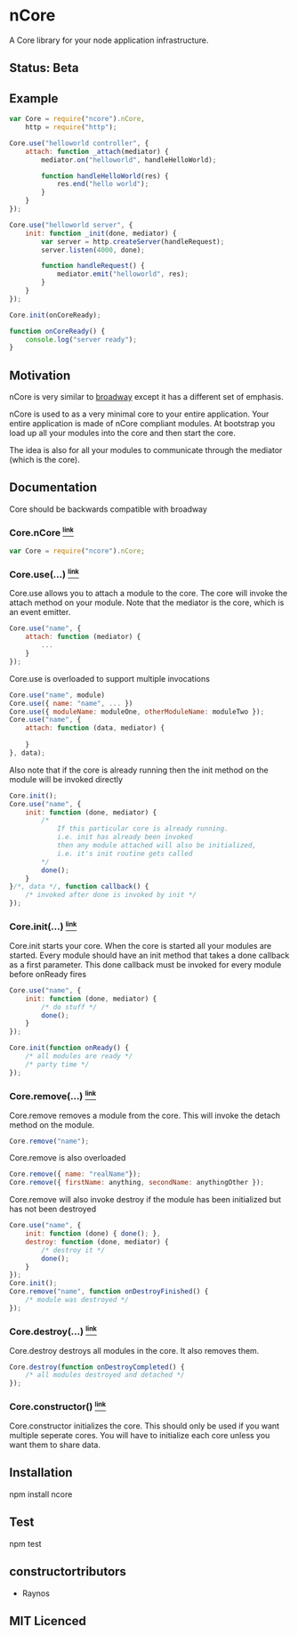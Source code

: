 # nCore

A Core library for your node application infrastructure.

## Status: Beta

## Example
```javascript
var Core = require("ncore").nCore,
	http = require("http");

Core.use("helloworld controller", {
	attach: function _attach(mediator) {
		mediator.on("helloworld", handleHelloWorld);

		function handleHelloWorld(res) {
			res.end("hello world");
		}
	}
});

Core.use("helloworld server", {
	init: function _init(done, mediator) {
		var server = http.createServer(handleRequest);
		server.listen(4000, done);

		function handleRequest() {
			mediator.emit("helloworld", res);
		}
	}
});

Core.init(onCoreReady);

function onCoreReady() {
	console.log("server ready");
}
```

## Motivation

nCore is very similar to [broadway][3] except it has a different set of emphasis.

nCore is used to as a very minimal core to your entire application. Your entire application is made of nCore compliant modules. At bootstrap you load up all your modules into the core and then start the core.

The idea is also for all your modules to communicate through the mediator (which is the core).

## Documentation

Core should be backwards compatible with broadway

### Core.nCore <a name="core.ncore" href="#core.ncore"><small><sup>link</sup></small></a>

```javascript
var Core = require("ncore").nCore;
```

### Core.use(...) <a name="core.use" href="#core.use"><small><sup>link</sup></small></a>

Core.use allows you to attach a module to the core. The core will invoke the attach method on your module. Note that the mediator is the core, which is an event emitter.

```javascript
Core.use("name", {
	attach: function (mediator) {
		...
	}
});
```

Core.use is overloaded to support multiple invocations

```javascript
Core.use("name", module)
Core.use({ name: "name", ... })
Core.use({ moduleName: moduleOne, otherModuleName: moduleTwo });
Core.use("name", {
	attach: function (data, mediator) {
		
	}
}, data);
```

Also note that if the core is already running then the init method on the module will be invoked directly

```javascript
Core.init();
Core.use("name", {
	init: function (done, mediator) {
		/*
			If this particular core is already running.
			i.e. init has already been invoked
			then any module attached will also be initialized,
			i.e. it's init routine gets called
		*/
		done();
	}
}/*, data */, function callback() {
	/* invoked after done is invoked by init */
});
```

### Core.init(...) <a name="core.init" href="#core.init"><small><sup>link</sup></small></a>

Core.init starts your core. When the core is started all your modules are started. Every module should have an init method that takes a done callback as a first parameter. This done callback must be invoked for every module before onReady fires

```javascript
Core.use("name", {
	init: function (done, mediator) {
		/* do stuff */
		done();
	}
});

Core.init(function onReady() {
	/* all modules are ready */
	/* party time */
});
```

### Core.remove(...) <a name="core.remove" href="#core.remove"><small><sup>link</sup></small></a>

Core.remove removes a module from the core. This will invoke the detach method on the module.

```javascript	
Core.remove("name");
```

Core.remove is also overloaded

```javascript
Core.remove({ name: "realName"});
Core.remove({ firstName: anything, secondName: anythingOther });
```

Core.remove will also invoke destroy if the module has been initialized but has not been destroyed

```javascript
Core.use("name", {
	init: function (done) { done(); },
	destroy: function (done, mediator) {
		/* destroy it */
		done();
	}
});
Core.init();
Core.remove("name", function onDestroyFinished() {
	/* module was destroyed */
});
```

### Core.destroy(...) <a name="core.destroy" href="#core.destroy"><small><sup>link</sup></small></a>

Core.destroy destroys all modules in the core. It also removes them.

```javascript
Core.destroy(function onDestroyCompleted() {
	/* all modules destroyed and detached */
});
```

### Core.constructor() <a name="core.constructor" href="#core.constructor"><small><sup>link</sup></small></a>

Core.constructor initializes the core. This should only be used if you want multiple seperate cores. You will have to initialize each core unless you want them to share data.

## Installation

npm install ncore

## Test

npm test

## constructortributors

 - Raynos

## MIT Licenced

  [1]: https://secure.travis-ci.org/Raynos/ncore.png
  [2]: http://travis-ci.org/Raynos/ncore
  [3]: https://github.com/flatiron/broadway
